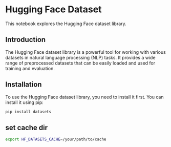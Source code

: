 # Hugging Face Dataset

This notebook explores the Hugging Face dataset library.

## Introduction

The Hugging Face dataset library is a powerful tool for working with various datasets in natural language processing (NLP) tasks. It provides a wide range of preprocessed datasets that can be easily loaded and used for training and evaluation.

## Installation

To use the Hugging Face dataset library, you need to install it first. You can install it using pip:

```bash
pip install datasets
```

## set cache dir

```bash
export HF_DATASETS_CACHE=/your/path/to/cache
```
